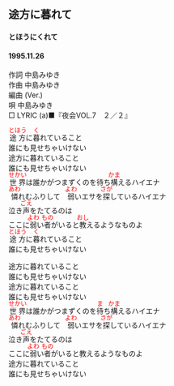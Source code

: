 <style type="text/css">
	ruby{
	    ruby-position: over;
	}
	ruby > rt{font-size: 12px;color:red;}
	p{font:16px;font-size: '楷体'}
</style>
## 途方に暮れて
#### とほうにくれて
#### 1995.11.26

作詞     中島みゆき　　　　　   
作曲      中島みゆき  　　　   
編曲 (Ver.) 　　　　　    
唄     中島みゆき    
□ LYRIC (a)■『夜会VOL.7　２／２』  
  
<ruby><rb>途方</rb><rp>(</rp><rt>とほう</rt><rp>)</rp></ruby>に<ruby><rb>暮</rb><rp>(</rp><rt>く</rt><rp>)</rp></ruby>れていること  
誰にも見せちゃいけない  
途方に暮れていること  
誰にも見せちゃいけない  
<ruby><rb>世界</rb><rp>(</rp><rt>せかい</rt><rp>)</rp></ruby>は誰かがつまずくのを待ち<ruby><rb>構</rb><rp>(</rp><rt>かま</rt><rp>)</rp></ruby>えるハイエナ  
<ruby><rb>憐</rb><rp>(</rp><rt>あわ</rt><rp>)</rp></ruby>れむふりして　<ruby><rb>弱</rb><rp>(</rp><rt>よわ</rt><rp>)</rp></ruby>いエサを<ruby><rb>探</rb><rp>(</rp><rt>さが</rt><rp>)</rp></ruby>しているハイエナ  
泣き<ruby><rb>声</rb><rp>(</rp><rt>ごえ</rt><rp>)</rp></ruby>をたてるのは  
ここに<ruby><rb>弱</rb><rp>(</rp><rt>よわ</rt><rp>)</rp></ruby>い<ruby><rb>者</rb><rp>(</rp><rt>もの</rt><rp>)</rp></ruby>がいると<ruby><rb>教</rb><rp>(</rp><rt>おし</rt><rp>)</rp></ruby>えるようなものよ  
<ruby><rb>途方</rb><rp>(</rp><rt>とほう</rt><rp>)</rp></ruby>に<ruby><rb>暮</rb><rp>(</rp><rt>く</rt><rp>)</rp></ruby>れていること  
誰にも見せちゃいけない  
  
途方に暮れていること  
誰にも見せちゃいけない  
途方に暮れていること  
誰にも見せちゃいけない  
<ruby><rb>世界</rb><rp>(</rp><rt>せかい</rt><rp>)</rp></ruby>は誰かがつまずくのを<ruby><rb>待</rb><rp>(</rp><rt>ま</rt><rp>)</rp></ruby>ち<ruby><rb>構</rb><rp>(</rp><rt>かま</rt><rp>)</rp></ruby>えるハイエナ  
<ruby><rb>憐</rb><rp>(</rp><rt>あわ</rt><rp>)</rp></ruby>れむふりして　<ruby><rb>弱</rb><rp>(</rp><rt>よわ</rt><rp>)</rp></ruby>いエサを<ruby><rb>探</rb><rp>(</rp><rt>さが</rt><rp>)</rp></ruby>しているハイエナ  
泣き<ruby><rb>声</rb><rp>(</rp><rt>ごえ</rt><rp>)</rp></ruby>をたてるのは  
ここに<ruby><rb>弱</rb><rp>(</rp><rt>よわ</rt><rp>)</rp></ruby>い<ruby><rb>者</rb><rp>(</rp><rt>もの</rt><rp>)</rp></ruby>がいると教えるようなものよ  
途方に暮れていること  
誰にも見せちゃいけない  